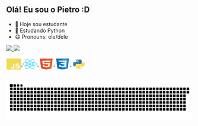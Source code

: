 ## Olá! Eu sou o Pietro :D

- 🔭 Hoje sou estudante
- 🌱 Estudando Python
- 😄 Pronouns: ele/dele

 <div>
  <a href="https://github.com/P3terD">
  <img height="150em" src="https://github-readme-stats.vercel.app/api?username=P3terD&show_icons=true&theme=dracula&include_all_commits=true&count_private=true"/>
  <img height="150em" src="https://github-readme-stats.vercel.app/api/top-langs/?username=P3terD&layout=compact&langs_count=7&theme=dracula"/>
</div>
  
  <div style="display: inline_block"><br>
  <img align="center" alt="Pietro-Js" height="30" width="40" src="https://raw.githubusercontent.com/devicons/devicon/master/icons/javascript/javascript-plain.svg">
  <img align="center" alt="Pietro-React" height="30" width="40" src="https://raw.githubusercontent.com/devicons/devicon/master/icons/react/react-original.svg">
  <img align="center" alt="Pietro-HTML" height="30" width="40" src="https://raw.githubusercontent.com/devicons/devicon/master/icons/html5/html5-original.svg">
  <img align="center" alt="Pietro-CSS" height="30" width="40" src="https://raw.githubusercontent.com/devicons/devicon/master/icons/css3/css3-original.svg">
  <img align="center" alt="Pietro-Python" height="30" width="40" src="https://raw.githubusercontent.com/devicons/devicon/master/icons/python/python-original.svg">
</div>
 
 ##

 <div>
  
  ![Snake animation](https://github.com/P3terD/P3terD/blob/main/github-contribution-grid-snake.svg)
  
 </div>
